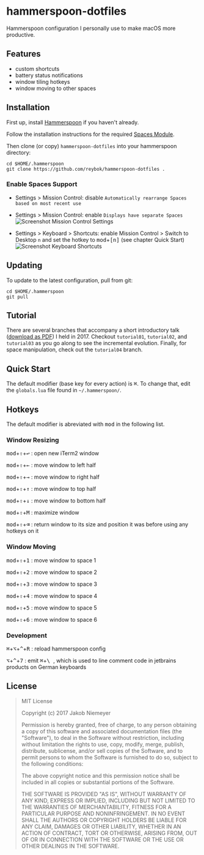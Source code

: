 # hammerspoon-dotfiles
Hammerspoon configuration I personally use to make macOS more productive.

## Features 
* custom shortcuts
* battery status notifications
* window tiling hotkeys
* window moving to other spaces

## Installation

First up, install [Hammerspoon](http://www.hammerspoon.org/) if you haven't already.

Follow the installation instructions for the required [Spaces Module](https://github.com/asmagill/hs._asm.undocumented.spaces#installation).

Then clone (or copy) `hammerspoon-dotfiles` into your hammerspoon directory:

```
cd $HOME/.hammerspoon
git clone https://github.com/reybok/hammerspoon-dotfiles .
```

### Enable Spaces Support

* Settings > Mission Control: disable `Automatically rearrange Spaces based on most recent use` 
* Settings > Mission Control: enable `Displays have separate Spaces` ![Screenshot Mission Control Settings](https://user-images.githubusercontent.com/32271425/33946879-42d88266-e023-11e7-974a-d4ee57776031.png)

* Settings > Keyboard > Shortcuts: enable Mission Control > Switch to Desktop `n` and set the hotkey to <kbd>mod</kbd>+<kbd>[n]</kbd> (see chapter Quick Start) ![Screenshot Keyboard Shortcuts](https://user-images.githubusercontent.com/32271425/33946878-42bd1990-e023-11e7-9dc9-d3a1bd532a43.png)

## Updating

To update to the latest configuration, pull from git:

```
cd $HOME/.hammerspoon
git pull
```

## Tutorial
There are several branches that accompany a short introductory talk ([download as PDF](https://github.com/reybok/hammerspoon-dotfiles/files/1571899/Wissensaustauschrausch_JN_macOS_scripting.pdf)) I held in 2017.
Checkout `tutorial01`, `tutorial02`, and `tutorial03` as you go along to see the incremental evolution. Finally, for space manipulation, check out the `tutorial04` branch.


## Quick Start
The default modifier (base key for every action) is <kbd>⌘</kbd>.
To change that, edit the `globals.lua` file found in `~/.hammerspoon/`.

## Hotkeys
The default modifier is abreviated with <kbd>mod</kbd> in the following list.

### Window Resizing

<kbd>mod</kbd>+<kbd>⇧</kbd>+<kbd>↩</kbd> : open new iTerm2 window

<kbd>mod</kbd>+<kbd>⇧</kbd>+<kbd>←</kbd> : move window to left half

<kbd>mod</kbd>+<kbd>⇧</kbd>+<kbd>→</kbd> : move window to right half

<kbd>mod</kbd>+<kbd>⇧</kbd>+<kbd>↑</kbd> : move window to top half

<kbd>mod</kbd>+<kbd>⇧</kbd>+<kbd>↓</kbd> : move window to bottom half

<kbd>mod</kbd>+<kbd>⇧</kbd>+<kbd>M</kbd> : maximize window

<kbd>mod</kbd>+<kbd>⇧</kbd>+<kbd>⌫</kbd> : return window to its size and position it was before using any hotkeys on it

### Window Moving

<kbd>mod</kbd>+<kbd>⇧</kbd>+<kbd>1</kbd> : move window to space 1

<kbd>mod</kbd>+<kbd>⇧</kbd>+<kbd>2</kbd> : move window to space 2

<kbd>mod</kbd>+<kbd>⇧</kbd>+<kbd>3</kbd> : move window to space 3

<kbd>mod</kbd>+<kbd>⇧</kbd>+<kbd>4</kbd> : move window to space 4

<kbd>mod</kbd>+<kbd>⇧</kbd>+<kbd>5</kbd> : move window to space 5

<kbd>mod</kbd>+<kbd>⇧</kbd>+<kbd>6</kbd> : move window to space 6

### Development

<kbd>⌘</kbd>+<kbd>⌥</kbd>+<kbd>^</kbd>+<kbd>R</kbd> : reload hammerspoon config

<kbd>⌥</kbd>+<kbd>^</kbd>+<kbd>7</kbd> : emit <kbd>⌘</kbd>+<kbd>\ </kbd>, which is used to line comment code in jetbrains products on German keyboards


## License
> MIT License
>
> Copyright (c) 2017 Jakob Niemeyer
> 
> Permission is hereby granted, free of charge, to any person obtaining a copy
> of this software and associated documentation files (the "Software"), to deal
> in the Software without restriction, including without limitation the rights
> to use, copy, modify, merge, publish, distribute, sublicense, and/or sell
> copies of the Software, and to permit persons to whom the Software is
> furnished to do so, subject to the following conditions:
> 
> The above copyright notice and this permission notice shall be included in all
> copies or substantial portions of the Software.
> 
> THE SOFTWARE IS PROVIDED "AS IS", WITHOUT WARRANTY OF ANY KIND, EXPRESS OR
> IMPLIED, INCLUDING BUT NOT LIMITED TO THE WARRANTIES OF MERCHANTABILITY,
> FITNESS FOR A PARTICULAR PURPOSE AND NONINFRINGEMENT. IN NO EVENT SHALL THE
> AUTHORS OR COPYRIGHT HOLDERS BE LIABLE FOR ANY CLAIM, DAMAGES OR OTHER
> LIABILITY, WHETHER IN AN ACTION OF CONTRACT, TORT OR OTHERWISE, ARISING FROM,
> OUT OF OR IN CONNECTION WITH THE SOFTWARE OR THE USE OR OTHER DEALINGS IN THE
> SOFTWARE.
